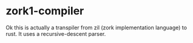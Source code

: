 # zork1-compiler
Ok this is actually a transpiler from zil (zork implementation language) to rust. It uses a recursive-descent parser.
